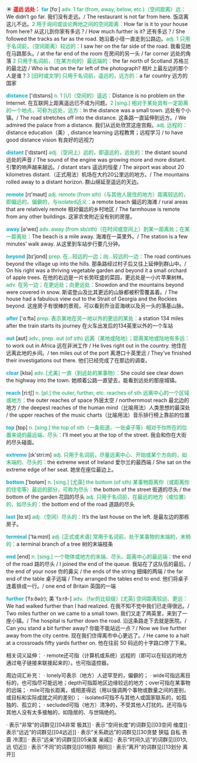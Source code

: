 ☀ <font color="red">**遥远 远处：**</font>
<font color="sky blue">**far**</font> [fɑː] 
<font color="#00b050">adv. 1 far (from, away, below, etc.)（空间距离）远：</font>We didn’t go far. 我们没有走远。/ The restaurant is not far from here. 饭店离这儿不远。<font color="#00b050">2 用于询问或谈论两地之间的空间距离：</font>How far is it to your house from here? 从这儿到你家有多远？/ How much further is it? 还有多远？/ She followed the tracks as far as the road. 她沿着小径一直走到公路边。<font color="#00b050">adj. 1 只用于名词前，（空间距离）较远的：</font>I saw her on the far side of the road. 我看见她在马路那头。/ at the far end of the room 在房间的另一头 / far corner 远处的角落 <font color="#00b050">2 只用于名词前，（在某方向的）最远端的：</font>the far north of Scotland 苏格兰的最北边 / Who is that on the far left of the photograph? 相片上最左边的那个人是谁？<font color="#00b050">3 [旧时或文学] 只用于名词前，遥远的，远方的：</font>a far country 远方的国家

<font color="sky blue">**distance**</font> ['dɪstəns] 
<font color="#00b050">n. 1 [U]（空间的）遥远：</font>Distance is no problem on the Internet. 在互联网上距离遥远已不成为问题。<font color="#00b050">2 [sing.] 相对于某处具有一定距离的一个地点，可称为远处，远方：</font>In the distance was a small town. 远处有个小镇。/ The road stretches off into the distance. 这条路一直延伸到远方。/ We admired the palace from a distance. 我们从远处欣赏这座宫殿。<font color="#00b050">adj. 远程的：</font>distance education（美）, distance learning 远程教育；远程学习 / to have good distance vision 有良好的远视力

<font color="sky blue">**distant**</font> ['dɪstənt] 
<font color="#00b050">adj.（空间上）远的，即遥远的，远处的：</font>the distant sound 远处的声音 / The sound of the engine was growing more and more distant. 引擎的响声越来越远。/ distant stars 遥远的恒星 / The airport was about 20 kilometres distant.（正式用法）机场在大约20公里远的地方。/ The mountains rolled away to a distant horizon. 群山绵延至遥远的天边。

<font color="sky blue">**remote**</font> [rɪ'məʊt] 
<font color="#00b050">adj. remote (from sth)（与其他人居住的地方）距离较远的，即偏远的，偏僻的，与isolated近义：</font>a remote beach 偏远的海滩 / rural areas that are relatively remote 相对偏远的乡村地区 / The farmhouse is remote from any other buildings. 这家农舍附近没有别的房屋。

<font color="sky blue">**away**</font> [ə'weɪ] 
<font color="#00b050">adv. away (from sb/sth)（在时间或空间上）到某一距离处；在某一距离处：</font>The beach is a mile away. 海滩在一英里外。/ The station is a few minutes’ walk away. 从这里到车站步行要几分钟。

<font color="sky blue">**beyond**</font> [bɪ'jɒnd] 
<font color="#00b050">prep. 在…较远的一边；向…较远的一边：</font>The road continues beyond the village up into the hills. 那条路经过村子后又往上延伸到群山中。/ On his right was a thriving vegetable garden and beyond it a small orchard of apple trees. 在他的右边是一片长势旺盛的菜园，更远处是一小片苹果树林。<font color="#00b050">adv. 在另一边；在更远处；向更远处：</font>Snowdon and the mountains beyond were covered in snow. 斯诺登山及比其更远的山脉都被积雪覆盖着。/ The house had a fabulous view out to the Strait of Georgia and the Rockies beyond. 这座房子有很棒的景观，可以看到乔治亚海峡以及另一头的落基山脉。

<font color="sky blue">**after**</font> ['ɑːftə] 
<font color="#00b050">prep. 表示某地在另一地以外的更远的某处：</font>a station 134 miles after the train starts its journey 在火车出发后的134英里以外的一个车站 

<font color="sky blue">**out**</font> [aʊt] 
<font color="#00b050">adv., prep. out (of sth) 远离（某地或陆地）；距离某地或陆地有多远：</font>to work out in Africa 远在非洲工作 / He lives right out in the country. 他住在远离此地的乡间。/ ten miles out of the port 离港口十英里远 / They’ve finished their investigations out there. 他们已经完成了在那边的调查。

<font color="sky blue">**clear**</font> [klɪə] 
<font color="#00b050">adv. [尤美] 一直（到远处的某事物）：</font>She could see clear down the highway into the town. 她顺着公路一直望去，能看到远处的那座城镇。

<font color="sky blue">**reach**</font> [ri:tʃ] 
<font color="#00b050">n. [pl.] the outer, further, etc. reaches of sth 远离中心的一个区域或地方：</font>the outer reaches of space 外层太空 / northernmost reach 最北边的地方 / the deepest reaches of the human mind（比喻用法）人类思想的最深处 / the upper reaches of the music charts（比喻用法）音乐排行榜上靠前的位置

<font color="sky blue">**top**</font> [tɒp] 
<font color="#00b050">n. [sing.] the top of sth（一条街道、一张桌子等）相对于你所在的位置来说的最远端、尽头：</font>I’ll meet you at the top of the street. 我会和你在大街的尽头碰面。

<font color="sky blue">**extreme**</font> [ɪk'stri:m] 
<font color="#00b050">adj. 只用于名词前，尽量远离中心、开始或某个方向的，如末端的、尽头的：</font>the extreme west of Ireland 爱尔兰的最西端 / She sat on the extreme edge of her seat. 她坐在座位最边上。

<font color="sky blue">**bottom**</font> ['bɒtəm] 
<font color="#00b050">n. [sing.] [尤英] the bottom (of sth) 某事物距离你（或距离你的住宅等）最远的部分，可称为尽头：</font>the bottom of the street 街道的尽头 / the bottom of the garden 花园的尽头 <font color="#00b050">adj. 只用于名词前，在最远的地方（或位置）的，如尽头的：</font>the bottom end of the road 道路的尽头

<font color="sky blue">**last**</font> [lɑːst] 
<font color="#00b050">adj.（空间）尽头的：</font>It’s the last house on the left. 是最左边的那栋房子。

<font color="sky blue">**terminal**</font> ['tə:mɪnl] 
<font color="#00b050">adj. [正式或术语] 常用于名词前，处于某事物的末端的，末梢的：</font>a terminal branch of a tree 树的末端枝条

<font color="sky blue">**end**</font> [end] 
<font color="#00b050">n. [sing.] 一个物体或地方的末端、尽头、距离中心的最远端：</font>the end of the road 路的尽头 / I joined the end of the queue. 我站在了这队伍的最后。/ the end of your nose 你的鼻尖 / the ends of the string 细绳的两端 / the far end of the table 桌子远端 / They arranged the tables end to end. 他们将桌子连着排成一行。/ one end of Britain 英国的一端
           
<font color="sky blue">**further**</font> [ˈfɜ:ðə(r); 美 ˈfɜ:rð-]
<font color="#00b050">adv.（far的比较级）[尤英] 空间距离较远、更远：</font>We had walked further than I had realized. 在我不知不觉中我们已走得很远。/ Two miles further on we came to a small town. 我们又走了两英里，来到了一座小镇。/ The hospital is further down the road. 沿这条路走下去就是医院。/ Can you stand a bit further away? 你能不能站远一点？/ Now we live further away from the city centre. 现在我们住得离市中心更远了。/ He came to a halt at a crossroads fifty yards further on. 他在往前 50 码远的十字路口停了下来。

相关词义延伸：
· remote还可指（计算机或系统）远程的（即可以在较远的地方通过电子链接来联接起来的）。也可指遥控器。

周边词汇补充：
· lonely可表示（地方）人迹罕至的，偏僻的；
· wide可指远离目标的，也可指尽可能远地；depth可指距地区边缘较远的地方；over可指在某事物的远端；· mile可指长距离，或相差得远（用以强调两个事物或数量之间的差别，或目标和实际成就之间的差别）；
· isolated可指不与其他人或国家联系的，如孤独的、孤立的；
· secluded可指（地方）清净的，不受其他人打扰的。还可指与其他人没有太多接触的，如隐居的、与世隔绝的。

· 表示“非常”的词群见[[04非常 极其]]
· 表示“空间长度”的词群见[[03空间 维度]]
· 表示“远近”的词群见[[04远近]]
· 表示“关系疏远”的词群见[[30贪婪 狭隘 自私 吝啬 冷漠]]
· 表示“远亲”的词群见[[05亲属 亲戚]]
· 表示“时间久远”的词群见[[01久远 切近]]
· 表示“不同”的词群见[[01相异 相同]]
· 表示“离开”的词群见[[13划分 离开]]
